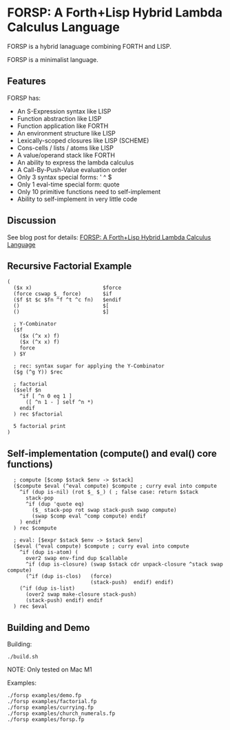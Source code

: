 # FORSP: A Forth+Lisp Hybrid Lambda Calculus Language

FORSP is a hybrid lanaguage combining FORTH and LISP.

FORSP is a minimalist language.

## Features

FORSP has:
  - An S-Expression syntax like LISP
  - Function abstraction like LISP
  - Function application like FORTH
  - An environment structure like LISP
  - Lexically-scoped closures like LISP (SCHEME)
  - Cons-cells / lists / atoms like LISP
  - A value/operand stack like FORTH
  - An ability to express the lambda calculus
  - A Call-By-Push-Value evaluation order
  - Only 3 syntax special forms: ' ^ $
  - Only 1 eval-time special form: quote
  - Only 10 primitive functions need to self-implement
  - Ability to self-implement in very little code

## Discussion

See blog post for details: [FORSP: A Forth+Lisp Hybrid Lambda Calculus Language](https://xorvoid.com/forsp.html)

## Recursive Factorial Example

```
(
  ($x x)                       $force
  (force cswap $_ force)       $if
  ($f $t $c $fn ^f ^t ^c fn)   $endif
  ()                           $[
  ()                           $]

  ; Y-Combinator
  ($f
    ($x (^x x) f)
    ($x (^x x) f)
    force
  ) $Y

  ; rec: syntax sugar for applying the Y-Combinator
  ($g (^g Y)) $rec

  ; factorial
  ($self $n
    ^if [ ^n 0 eq 1 ]
      ([ ^n 1 - ] self ^n *)
    endif
  ) rec $factorial

  5 factorial print
)
```

## Self-implementation (compute() and eval() core functions)

```
  ; compute [$comp $stack $env -> $stack]
  ($compute $eval (^eval compute) $compute ; curry eval into compute
    ^if (dup is-nil) (rot $_ $_) ( ; false case: return $stack
      stack-pop
      ^if (dup 'quote eq)
        ($_ stack-pop rot swap stack-push swap compute)
        (swap $comp eval ^comp compute) endif
    ) endif
  ) rec $compute

  ; eval: [$expr $stack $env -> $stack $env]
  ($eval (^eval compute) $compute ; curry eval into compute
    ^if (dup is-atom) (
      over2 swap env-find dup $callable
      ^if (dup is-closure) (swap $stack cdr unpack-closure ^stack swap compute)
      (^if (dup is-clos)   (force)
                           (stack-push)  endif) endif)
    (^if (dup is-list)
      (over2 swap make-closure stack-push)
      (stack-push) endif) endif
  ) rec $eval
```

## Building and Demo

Building:

```
./build.sh
```

NOTE: Only tested on Mac M1

Examples:

```
./forsp examples/demo.fp
./forsp examples/factorial.fp
./forsp examples/currying.fp
./forsp examples/church_numerals.fp
./forsp examples/forsp.fp
```

